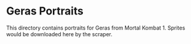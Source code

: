 # Geras Portraits

This directory contains portraits for Geras from Mortal Kombat 1.
Sprites would be downloaded here by the scraper.
